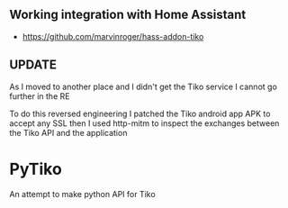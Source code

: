 ## Working integration with Home Assistant
* https://github.com/marvinroger/hass-addon-tiko

## UPDATE
As I moved to another place and I didn't get the Tiko service I cannot go further in the RE

To do this reversed engineering I patched the Tiko android app APK to accept any SSL then I used http-mitm to inspect the exchanges between the Tiko API and the application


# PyTiko
 An attempt to make python API for Tiko 
